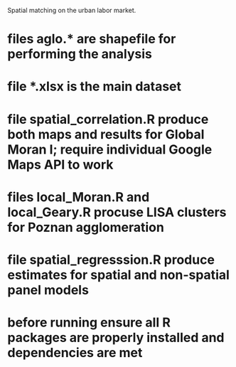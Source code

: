 Spatial matching on the urban labor market.

# files aglo.* are shapefile for performing the analysis
# file *.xlsx is the main dataset
# file spatial_correlation.R produce both maps and results for Global Moran I; require individual Google Maps API to work
# files local_Moran.R and local_Geary.R procuse LISA clusters for Poznan agglomeration
# file spatial_regresssion.R produce estimates for spatial and non-spatial panel models
# before running ensure all R packages are properly installed and dependencies are met
